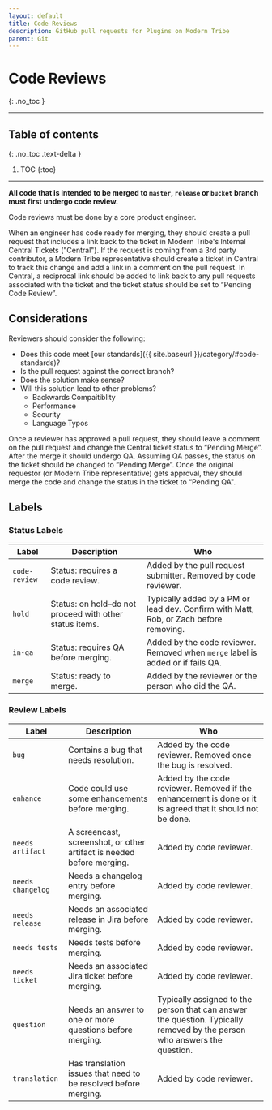 ```yaml
---
layout: default
title: Code Reviews
description: GitHub pull requests for Plugins on Modern Tribe
parent: Git
---
```


# Code Reviews
{: .no_toc }

---

## Table of contents
{: .no_toc .text-delta }

1. TOC
{:toc}

---


**All code that is intended to be merged to `master`, `release` or `bucket` branch must first
undergo code review.**

Code reviews must be done by a core product engineer.

When an engineer has code ready for merging, they should create a pull request that includes a link
back to the ticket in Modern Tribe's Internal Central Tickets ("Central").  If the request is coming
from a 3rd party contributor, a Modern Tribe representative should create a ticket in Central to
track this change and add a link in a comment on the pull request.  In Central, a reciprocal link
should be added to link back to any pull requests associated with the ticket and the ticket status
should be set to “Pending Code Review”.

## Considerations

Reviewers should consider the following:

* Does this code meet [our standards]({{ site.baseurl }}/category/#code-standards)?
* Is the pull request against the correct branch?
* Does the solution make sense?
* Will this solution lead to other problems?
  * Backwards Compaitiblity
  * Performance
  * Security
  * Language Typos

Once a reviewer has approved a pull request, they should leave a comment on the pull request and
change the Central ticket status to “Pending Merge”. After the merge it should undergo QA. Assuming QA
passes, the status on the ticket should be changed to “Pending Merge”. Once the original requestor
(or Modern Tribe representative) gets approval, they should merge the code and change the status in
the ticket to “Pending QA".

## Labels

### Status Labels

| Label | Description | Who |
| ----- | ----------- | --- |
| `code-review` | Status: requires a code review. | Added by the pull request submitter. Removed by code reviewer. |
| `hold` | Status: on hold–do not proceed with other status items. | Typically added by a PM or lead dev. Confirm with Matt, Rob, or Zach before removing. |
| `in-qa` | Status: requires QA before merging. | Added by the code reviewer. Removed when `merge` label is added or if fails QA. |
| `merge` | Status: ready to merge. | Added by the reviewer or the person who did the QA. |

### Review Labels

| Label | Description | Who |
| ----- | ----------- | --- |
| `bug` | Contains a bug that needs resolution. | Added by the code reviewer. Removed once the bug is resolved. |
| `enhance` | Code could use some enhancements before merging. | Added by the code reviewer.  Removed if the enhancement is done or it is agreed that it should not be done. |
| `needs artifact` | A screencast, screenshot, or other artifact is needed before merging. | Added by code reviewer. |
| `needs changelog` | Needs a changelog entry before merging. | Added by code reviewer. |
| `needs release` | Needs an associated release in Jira before merging. | Added by code reviewer. |
| `needs tests` | Needs tests before merging. | Added by code reviewer. |
| `needs ticket` | Needs an associated Jira ticket before merging. | Added by code reviewer. |
| `question` | Needs an answer to one or more questions before merging. | Typically assigned to the person that can answer the question. Typically removed by the person who answers the question. |
| `translation` | Has translation issues that need to be resolved before merging. | Added by code reviewer. |
